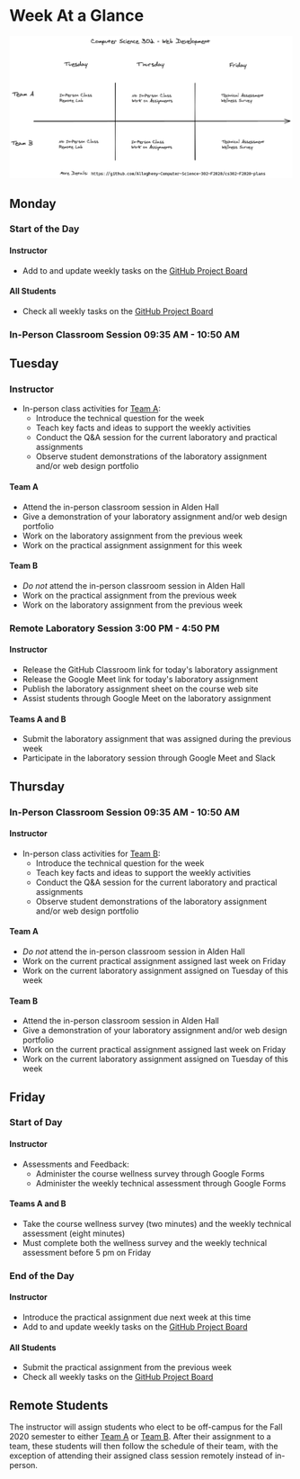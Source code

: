 # Week At a Glance

![](../diagrams/Computer-Science-302-Weekly-Overview.png)

## Monday

### Start of the Day

#### Instructor

- Add to and update weekly tasks on the [GitHub Project
  Board](https://github.com/Allegheny-Computer-Science-302-F2020/cs302-F2020-plans/projects/1)

#### All Students

- Check all weekly tasks on the [GitHub Project
  Board](https://github.com/Allegheny-Computer-Science-302-F2020/cs302-F2020-plans/projects/1)

### In-Person Classroom Session 09:35 AM - 10:50 AM

## Tuesday

### Instructor

- In-person class activities for [Team A](../teams/team-a.md):
  - Introduce the technical question for the week
  - Teach key facts and ideas to support the weekly activities
  - Conduct the Q&A session for the current laboratory and practical assignments
  - Observe student demonstrations of the laboratory assignment and/or web design
    portfolio

#### Team A

- Attend the in-person classroom session in Alden Hall
- Give a demonstration of your laboratory assignment and/or web design portfolio
- Work on the laboratory assignment from the previous week
- Work on the practical assignment assignment for this week

#### Team B

- *Do not* attend the in-person classroom session in Alden Hall
- Work on the practical assignment from the previous week
- Work on the laboratory assignment from the previous week

### Remote Laboratory Session 3:00 PM - 4:50 PM

#### Instructor

- Release the GitHub Classroom link for today's laboratory assignment
- Release the Google Meet link for today's laboratory assignment
- Publish the laboratory assignment sheet on the course web site
- Assist students through Google Meet on the laboratory assignment

#### Teams A and B

- Submit the laboratory assignment that was assigned during the previous week
- Participate in the laboratory session through Google Meet and Slack

## Thursday

### In-Person Classroom Session 09:35 AM - 10:50 AM

#### Instructor

- In-person class activities for [Team B](../teams/team-b.md):
  - Introduce the technical question for the week
  - Teach key facts and ideas to support the weekly activities
  - Conduct the Q&A session for the current laboratory and practical assignments
  - Observe student demonstrations of the laboratory assignment and/or web
    design portfolio

#### Team A

- *Do not* attend the in-person classroom session in Alden Hall
- Work on the current practical assignment assigned last week on Friday
- Work on the current laboratory assignment assigned on Tuesday of this week

#### Team B

- Attend the in-person classroom session in Alden Hall
- Give a demonstration of your laboratory assignment and/or web design portfolio
- Work on the current practical assignment assigned last week on Friday
- Work on the current laboratory assignment assigned on Tuesday of this week

## Friday

### Start of Day

#### Instructor

- Assessments and Feedback:
  - Administer the course wellness survey through Google Forms
  - Administer the weekly technical assessment through Google Forms

#### Teams A and B

- Take the course wellness survey (two minutes) and the weekly technical
  assessment (eight minutes)
- Must complete both the wellness survey and the weekly technical assessment
  before 5 pm on Friday

### End of the Day

#### Instructor

- Introduce the practical assignment due next week at this time
- Add to and update weekly tasks on the [GitHub Project
  Board](https://github.com/Allegheny-Computer-Science-302-F2020/cs302-F2020-plans/projects/1)

#### All Students

- Submit the practical assignment from the previous week
- Check all weekly tasks on the [GitHub Project
  Board](https://github.com/Allegheny-Computer-Science-302-F2020/cs302-F2020-plans/projects/1)

## Remote Students

The instructor will assign students who elect to be off-campus for the Fall 2020
semester to either [Team A](../teams/team-a.md) or [Team B](../teams/team-b.md).
After their assignment to a team, these students will then follow the schedule
of their team, with the exception of attending their assigned class session
remotely instead of in-person.

